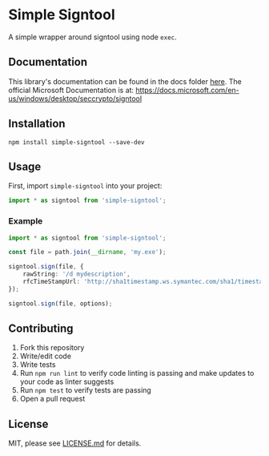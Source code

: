 # Simple Signtool
A simple wrapper around signtool using node `exec`.

## Documentation
This library's documentation can be found in the docs folder [here](docs/README.md). The official Microsoft Documentation is at: https://docs.microsoft.com/en-us/windows/desktop/seccrypto/signtool

## Installation
`npm install simple-signtool --save-dev`

## Usage
First, import `simple-signtool` into your project:  
```javascript
import * as signtool from 'simple-signtool';
```

### Example
```typescript
import * as signtool from 'simple-signtool';

const file = path.join(__dirname, 'my.exe');

signtool.sign(file, {
    rawString: '/d mydescription',
    rfcTimeStampUrl: 'http://sha1timestamp.ws.symantec.com/sha1/timestamp'
});

signtool.sign(file, options);
```

## Contributing
1. Fork this repository
2. Write/edit code
3. Write tests
4. Run `npm run lint` to verify code linting is passing and make updates to your code as linter suggests
5. Run `npm test` to verify tests are passing
6. Open a pull request

## License
MIT, please see [LICENSE.md](LICENSE.md) for details.
